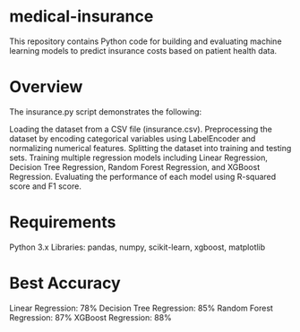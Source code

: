# medical-insurance
This repository contains Python code for building and evaluating machine learning models to predict insurance costs based on patient health data.
# Overview
The insurance.py script demonstrates the following:

Loading the dataset from a CSV file (insurance.csv).
Preprocessing the dataset by encoding categorical variables using LabelEncoder and normalizing numerical features.
Splitting the dataset into training and testing sets.
Training multiple regression models including Linear Regression, Decision Tree Regression, Random Forest Regression, and XGBoost Regression.
Evaluating the performance of each model using R-squared score and F1 score.
# Requirements
Python 3.x
Libraries: pandas, numpy, scikit-learn, xgboost, matplotlib
# Best Accuracy
Linear Regression: 78%
Decision Tree Regression: 85%
Random Forest Regression: 87%
XGBoost Regression: 88%
